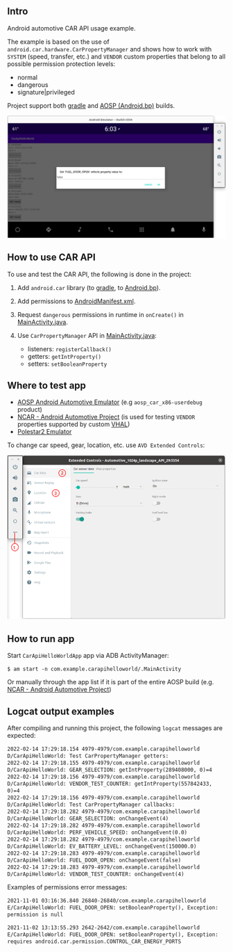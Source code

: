 ## Intro
Android automotive CAR API usage example.

The example is based on the use of `android.car.hardware.CarPropertyManager` and shows how to work with `SYSTEM` (speed, transfer, etc.) and `VENDOR` custom properties that belong to all possible permission protection levels:
- normal
- dangerous
- signature|privileged

Project support both [gradle](app/build.gradle) and [AOSP (Android.bp)](Android.bp) builds. 

![](doc/screenshots/MainView-SetDialogue.png)


## How to use CAR API
To use and test the CAR API, the following is done in the project:
1. Add `android.car` library (to [gradle](app/build.gradle), to [Android.bp](Android.bp)).

2. Add permissions to [AndroidManifest.xml](app/src/main/AndroidManifest.xml).

3. Request `dangerous` permissions in runtime in `onCreate()` in [MainActivity.java](app/src/main/java/com/example/carapihelloworld/MainActivity.java).

4. Use `CarPropertyManager` API in [MainActivity.java](app/src/main/java/com/example/carapihelloworld/MainActivity.java):
    - listeners: `registerCallback()`
    - getters: `getIntProperty()`
    - setters: `setBooleanProperty`

## Where to test app
- [AOSP Android Automotive Emulator](https://source.android.com/setup/build/downloading) (e.g `aosp_car_x86-userdebug` product)
- [NCAR - Android Automotive Project](https://github.com/nkh-lab/aosp-ncar-manifest) (is used for testing `VENDOR` properties supported by custom [VHAL](https://github.com/nkh-lab/aosp-ncar-vehicle-hal))
- [Polestar2 Emulator](https://www.polestar.com/at/developer/get-started/)

To change car speed, gear, location, etc. use `AVD Extended Controls`:

![](doc/screenshots/ExtendedControls-CarData.png)

## How to run app
Start `CarApiHelloWorldApp` app via ADB ActivityManager:
```
$ am start -n com.example.carapihelloworld/.MainActivity
```
Or manually through the app list if it is part of the entire AOSP build (e.g. [NCAR - Android Automotive Project](https://github.com/nkh-lab/aosp-ncar-manifest))

## Logcat output examples
After compiling and running this project, the following `logcat` messages are expected:
```
2022-02-14 17:29:18.154 4979-4979/com.example.carapihelloworld D/CarApiHelloWorld: Test CarPropertyManager getters:
2022-02-14 17:29:18.155 4979-4979/com.example.carapihelloworld D/CarApiHelloWorld: GEAR_SELECTION: getIntProperty(289408000, 0)=4
2022-02-14 17:29:18.156 4979-4979/com.example.carapihelloworld D/CarApiHelloWorld: VENDOR_TEST_COUNTER: getIntProperty(557842433, 0)=4
2022-02-14 17:29:18.156 4979-4979/com.example.carapihelloworld D/CarApiHelloWorld: Test CarPropertyManager callbacks:
2022-02-14 17:29:18.282 4979-4979/com.example.carapihelloworld D/CarApiHelloWorld: GEAR_SELECTION: onChangeEvent(4)
2022-02-14 17:29:18.282 4979-4979/com.example.carapihelloworld D/CarApiHelloWorld: PERF_VEHICLE_SPEED: onChangeEvent(0.0)
2022-02-14 17:29:18.282 4979-4979/com.example.carapihelloworld D/CarApiHelloWorld: EV_BATTERY_LEVEL: onChangeEvent(150000.0)
2022-02-14 17:29:18.283 4979-4979/com.example.carapihelloworld D/CarApiHelloWorld: FUEL_DOOR_OPEN: onChangeEvent(false)
2022-02-14 17:29:18.283 4979-4979/com.example.carapihelloworld D/CarApiHelloWorld: VENDOR_TEST_COUNTER: onChangeEvent(4)
```
Examples of permissions error messages:
```
2021-11-01 03:16:36.840 26840-26840/com.example.carapihelloworld E/CarApiHelloWorld: FUEL_DOOR_OPEN: setBooleanProperty(), Exception: permission is null
```
```
2021-11-02 13:13:55.293 2642-2642/com.example.carapihelloworld E/CarApiHelloWorld: FUEL_DOOR_OPEN: setBooleanProperty(), Exception: requires android.car.permission.CONTROL_CAR_ENERGY_PORTS
```
